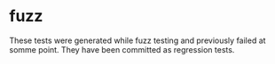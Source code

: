 # fuzz
These tests were generated while fuzz testing and previously failed at somme point. They have been committed as regression tests.
